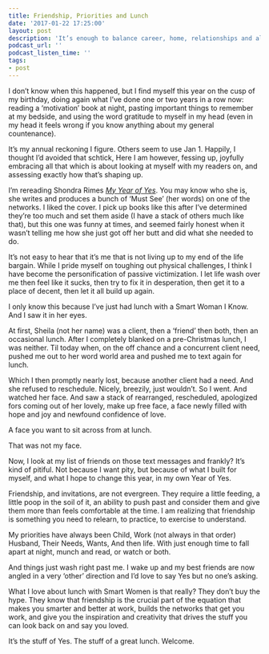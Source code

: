 ```yaml
---
title: Friendship, Priorities and Lunch
date: '2017-01-22 17:25:00'
layout: post
description: 'It’s enough to balance career, home, relationships and all the attendant life stuff that eats our hours. What falls aside? The woman you were, the friends you have, the time when we’re most ourselves.'
podcast_url: ''
podcast_listen_time: ''
tags:
- post
---
```

I don’t know when this happened, but I find myself this year on the cusp of my birthday, doing again what I’ve done one or two years in a row now: reading a ‘motivation’ book at night, pasting important things to remember at my bedside, and using the word gratitude to myself in my head (even in my head it feels wrong if you know anything about my general countenance).

It’s my annual reckoning I figure. Others seem to use Jan 1\. Happily, I thought I’d avoided that schtick, Here I am however, fessing up, joyfully embracing all that which is about looking at myself with my readers on, and assessing exactly how that’s shaping up.

I’m rereading Shondra Rimes <u>_My Year of Yes_</u>. You may know who she is, she writes and produces a bunch of ‘Must See’ (her words) on one of the networks. I liked the cover. I pick up books like this after I’ve determined they’re too much and set them aside (I have a stack of others much like that), but this one was funny at times, and seemed fairly honest when it wasn’t telling me how she just got off her butt and did what she needed to do.

It’s not easy to hear that it’s me that is not living up to my end of the life bargain. While I pride myself on toughing out physical challenges, I think I have become the personification of passive victimization. I let life wash over me then feel like it sucks, then try to fix it in desperation, then get it to a place of decent, then let it all build up again.

I only know this because I’ve just had lunch with a Smart Woman I Know. And I saw it in her eyes.

At first, Sheila (not her name) was a client, then a ‘friend’ then both, then an occasional lunch. After I completely blanked on a pre-Christmas lunch, I was neither. Til today when, on the off chance and a concurrent client need, pushed me out to her word world area and pushed me to text again for lunch.

Which I then promptly nearly lost, because another client had a need. And she refused to reschedule. Nicely, breezily, just wouldn’t. So I went. And watched her face. And saw a stack of rearranged, rescheduled, apologized fors coming out of her lovely, make up free face, a face newly filled with hope and joy and newfound confidence of love.

A face you want to sit across from at lunch.

That was not my face.

Now, I look at my list of friends on those text messages and frankly? It’s kind of pitiful. Not because I want pity, but because of what I built for myself, and what I hope to change this year, in my own Year of Yes.

Friendship, and invitations, are not evergreen. They require a little feeding, a little poop in the soil of it, an ability to push past and consider them and give them more than feels comfortable at the time. I am realizing that friendship is something you need to relearn, to practice, to exercise to understand.

My priorities have always been Child, Work (not always in that order) Husband, Their Needs, Wants, And then life. With just enough time to fall apart at night, munch and read, or watch or both.

And things just wash right past me. I wake up and my best friends are now angled in a very ‘other’ direction and I’d love to say Yes but no one’s asking.

What I love about lunch with Smart Women is that really? They don’t buy the hype. They know that friendship is the crucial part of the equation that makes you smarter and better at work, builds the networks that get you work, and give you the inspiration and creativity that drives the stuff you can look back on and say you loved.

It’s the stuff of Yes. The stuff of a great lunch. Welcome.